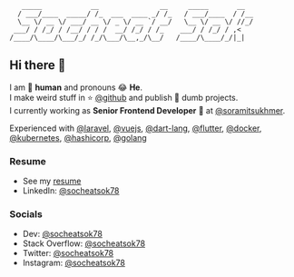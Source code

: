```
   _____            __               __     _____       __
  / ___/____  _____/ /_  ___  ____ _/ /_   / ___/____  / /__
  \__ \/ __ \/ ___/ __ \/ _ \/ __ `/ __/   \__ \/ __ \/ //_/
 ___/ / /_/ / /__/ / / /  __/ /_/ / /_    ___/ / /_/ / ,<
/____/\____/\___/_/ /_/\___/\__,_/\__/   /____/\____/_/|_|

```

## Hi there 👋

I am 🤖 **human** and pronouns 😂 **He**.  
I make weird stuff in ⭐️ [@github](https://github.com/socheatsok78) and publish 🤪 dumb projects.  
I currently working as **Senior Frontend Developer** 🥳 at [@soramitsukhmer](https://github.com/soramitsukhmer).

Experienced with [@laravel](http://github.com/laravel), [@vuejs](http://github.com/vuejs), [@dart-lang](http://github.com/dart-lang), [@flutter](http://github.com/flutter), [@docker](http://github.com/docker), [@kubernetes](http://github.com/kubernetes), [@hashicorp](http://github.com/hashicorp), [@golang](https://github.com/golang)

### Resume

- See my [resume][resume-url]
- LinkedIn: [@socheatsok78][linkedin-url]

### Socials

- Dev: [@socheatsok78][dev-url]
- Stack Overflow: [@socheatsok78][stackoverflow-url]
- Twitter: [@socheatsok78][twitter-url]
- Instagram: [@socheatsok78][instagram-url]

<!-- Links -->
[resume-url]: https://registry.jsonresume.org/socheatsok78
[dev-url]: https://dev.to/socheatsok78
[stackoverflow-url]: https://stackoverflow.com/story/socheatsok78
[twitter-url]: https://twitter.com/socheatsok78
[instagram-url]: https://www.instagram.com/socheatsok78
[linkedin-url]: https://www.linkedin.com/in/socheatsok78
